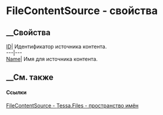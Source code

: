 # FileContentSource - свойства
##  __Свойства
[ID](P_Tessa_Files_FileContentSource_ID.htm)|  Идентификатор источника
контента.  
---|---  
[Name](P_Tessa_Files_FileContentSource_Name.htm)|  Имя для источника контента.  
## __См. также
#### Ссылки
[FileContentSource - ](T_Tessa_Files_FileContentSource.htm)
[Tessa.Files - пространство имён](N_Tessa_Files.htm)
